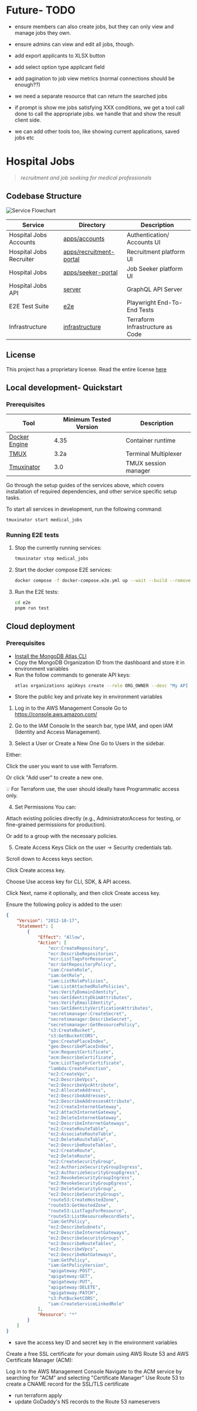 # Future- TODO
- ensure members can also create jobs, but they can only view and manage jobs they own.
- ensure admins can view and edit all jobs, though.
- add export applicants to XLSX button
- add select option type applicant field
- add pagination to job view metrics (normal connections should be enough??)

- we need a separate resource that can return the searched jobs

- if prompt is show me jobs satisfying XXX conditions, we get a tool call done to call the appropriate jobs. we handle that and show the result client side.
- we can add other tools too, like showing current applications, saved jobs etc

# Hospital Jobs
> *recruitment and job seeking for medical professionals*

## Codebase Structure

![Service Flowchart](./.github/assets/service-flowchart.png)

<!-- 
relevant UML code:

https://www.planttext.com?text=u-LoA2v9B2efpStXvShBJqbLK0eepIbE3SylobPmJ4xEByqhALPII2nM20Xtn501bS3K6PIQN5IQMP9Q15KHnCk5nVW0Jx0qa0P90orGqDMr0t4Lh1HAYrEBGM91MCGmX1nIyrB0FW00
-->

| Service                 | Directory                                         | Description                      |
|-------------------------|---------------------------------------------------|----------------------------------|
| Hospital Jobs Accounts  | [apps/accounts](./apps/accounts)                  | Authentication/ Accounts UI      |
| Hospital Jobs Recruiter | [apps/recruitment-portal](./apps/recruiter-portal)| Recruitment platform UI          |
| Hospital Jobs           | [apps/seeker-portal](./apps/seeker-portal)        | Job Seeker platform UI           |
| Hospital Jobs API       | [server](./server)                                | GraphQL API Server               |
| E2E Test Suite          | [e2e](./e2e)                                      | Playwright End-To-End Tests      |
| Infrastructure          | [infrastructure](./infrastructure)                | Terraform Infrastructure as Code |


## License
This project has a proprietary license. Read the entire license [here](./README.md)


## Local development- Quickstart

### Prerequisites
| Tool                                                       | Minimum Tested Version  | Description                 |
|------------------------------------------------------------|-------------------------|-----------------------------|
| [Docker Engine](https://docs.docker.com/engine/)           | 4.35                    | Container runtime           |
| [TMUX](https://github.com/tmux/tmux)                       | 3.2a                    | Terminal Multiplexer        |
| [Tmuxinator](https://github.com/tmuxinator/tmuxinator)     | 3.0                     | TMUX session manager        |

Go through the setup guides of the services above, which covers installation of required dependencies,
and other service specific setup tasks.

To start all services in development, run the following command:

```bash
tmuxinator start medical_jobs
```

### Running E2E tests
1. Stop the currently running services:
    ```bash
    tmuxinator stop medical_jobs
    ```
2. Start the docker compose E2E services:
    ```bash
    docker compose -f docker-compose.e2e.yml up --wait --build --remove-orphans -d
    ```

3. Run the E2E tests:
    ```bash
    cd e2e
    pnpm run test
    ```


## Cloud deployment

### Prerequisites
- [Install the MongoDB Atlas CLI](https://www.mongodb.com/docs/atlas/cli/current/install-atlas-cli/)
- Copy the MongoDB Organization ID from the dashboard and store it in environment variables
- Run the follow commands to generate API keys:
    ```bash
    atlas organizations apiKeys create --role ORG_OWNER --desc "My API Key" --orgId <ORG_ID> --output json
    ```
- Store the public key and private key in environment variables

1. Log in to the AWS Management Console
Go to https://console.aws.amazon.com/

2. Go to the IAM Console
In the search bar, type IAM, and open IAM (Identity and Access Management).

3. Select a User or Create a New One
Go to Users in the sidebar.

Either:

Click the user you want to use with Terraform.

Or click "Add user" to create a new one.

💡 For Terraform use, the user should ideally have Programmatic access only.

4. Set Permissions
You can:

Attach existing policies directly (e.g., AdministratorAccess for testing, or fine-grained permissions for production).

Or add to a group with the necessary policies.

5. Create Access Keys
Click on the user → Security credentials tab.

Scroll down to Access keys section.

Click Create access key.

Choose Use access key for CLI, SDK, & API access.

Click Next, name it optionally, and then click Create access key.

Ensure the following policy is added to the user:
```json
{
	"Version": "2012-10-17",
	"Statement": [
		{
			"Effect": "Allow",
			"Action": [
				"ecr:CreateRepository",
				"ecr:DescribeRepositories",
				"ecr:ListTagsForResource",
				"ecr:GetRepositoryPolicy",
				"iam:CreateRole",
				"iam:GetRole",
				"iam:ListRolePolicies",
				"iam:ListAttachedRolePolicies",
				"ses:VerifyDomainIdentity",
				"ses:GetIdentityDkimAttributes",
				"ses:VerifyEmailIdentity",
				"ses:GetIdentityVerificationAttributes",
				"secretsmanager:CreateSecret",
				"secretsmanager:DescribeSecret",
				"secretsmanager:GetResourcePolicy",
				"s3:CreateBucket",
				"s3:GetBucketCORS",
				"geo:CreatePlaceIndex",
				"geo:DescribePlaceIndex",
				"acm:RequestCertificate",
				"acm:DescribeCertificate",
				"acm:ListTagsForCertificate",
				"lambda:CreateFunction",
				"ec2:CreateVpc",
				"ec2:DescribeVpcs",
				"ec2:DescribeVpcAttribute",
				"ec2:AllocateAddress",
				"ec2:DescribeAddresses",
				"ec2:DescribeAddressesAttribute",
				"ec2:CreateInternetGateway",
				"ec2:AttachInternetGateway",
				"ec2:DeleteInternetGateway",
				"ec2:DescribeInternetGateways",
				"ec2:CreateRouteTable",
				"ec2:AssociateRouteTable",
				"ec2:DeleteRouteTable",
				"ec2:DescribeRouteTables",
				"ec2:CreateRoute",
				"ec2:DeleteRoute",
				"ec2:CreateSecurityGroup",
				"ec2:AuthorizeSecurityGroupIngress",
				"ec2:AuthorizeSecurityGroupEgress",
				"ec2:RevokeSecurityGroupIngress",
				"ec2:RevokeSecurityGroupEgress",
				"ec2:DeleteSecurityGroup",
				"ec2:DescribeSecurityGroups",
				"route53:CreateHostedZone",
				"route53:GetHostedZone",
				"route53:ListTagsForResource",
				"route53:ListResourceRecordSets",
				"iam:GetPolicy",
				"ec2:DescribeSubnets",
				"ec2:DescribeInternetGateways",
				"ec2:DescribeSecurityGroups",
				"ec2:DescribeRouteTables",
				"ec2:DescribeVpcs",
				"ec2:DescribeNatGateways",
				"iam:GetPolicy",
				"iam:GetPolicyVersion",
				"apigateway:POST",
				"apigateway:GET",
				"apigateway:PUT",
				"apigateway:DELETE",
				"apigateway:PATCH",
				"s3:PutBucketCORS",
                "iam:CreateServiceLinkedRole"
			],
			"Resource": "*"
		}
	]
}
```

- save the access key ID and secret key in the environment variables

Create a free SSL certificate for your domain using AWS Route 53 and AWS Certificate Manager (ACM):

Log in to the AWS Management Console
Navigate to the ACM service by searching for "ACM" and selecting "Certificate Manager"
Use Route 53 to create a CNAME record for the SSL/TLS certificate
- run terraform apply
- update GoDaddy's NS records to the Route 53 nameservers